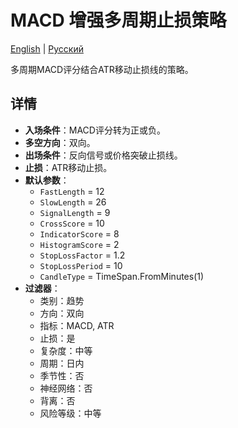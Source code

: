 # MACD 增强多周期止损策略
[English](README.md) | [Русский](README_ru.md)

多周期MACD评分结合ATR移动止损线的策略。

## 详情

- **入场条件**：MACD评分转为正或负。
- **多空方向**：双向。
- **出场条件**：反向信号或价格突破止损线。
- **止损**：ATR移动止损。
- **默认参数**：
  - `FastLength` = 12
  - `SlowLength` = 26
  - `SignalLength` = 9
  - `CrossScore` = 10
  - `IndicatorScore` = 8
  - `HistogramScore` = 2
  - `StopLossFactor` = 1.2
  - `StopLossPeriod` = 10
  - `CandleType` = TimeSpan.FromMinutes(1)
- **过滤器**：
  - 类别：趋势
  - 方向：双向
  - 指标：MACD, ATR
  - 止损：是
  - 复杂度：中等
  - 周期：日内
  - 季节性：否
  - 神经网络：否
  - 背离：否
  - 风险等级：中等
